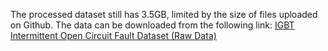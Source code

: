 The processed dataset still has 3.5GB, limited by the size of files uploaded on Github. The data can be downloaded from the following link:
[IGBT Intermittent Open Circuit Fault Dataset (Raw Data)](https://pan.quark.cn/s/4ac819592eb9)

